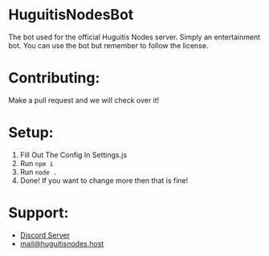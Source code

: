 # HuguitisNodesBot
The bot used for the official Huguitis Nodes server. Simply an entertainment bot.
You can use the bot but remember to follow the license.

# Contributing:
Make a pull request and we will check over it!

# Setup:
1. Fill Out The Config In Settings.js
2. Run `npm i`
3. Run `node .`
4. Done! If you want to change more then that is fine!

# Support:
- [Discord Server](https://discord.gg/CVbPZRt9yG)
- mail@huguitisnodes.host
